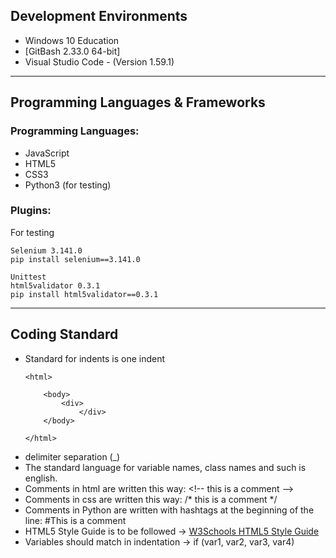 ## Development Environments

- Windows 10 Education
- [GitBash 2.33.0 64-bit]
- Visual Studio Code - (Version 1.59.1)

***

## Programming Languages & Frameworks

### Programming Languages:
- JavaScript
-  HTML5
-  CSS3
-  Python3 (for testing)

### Plugins:
For testing
```
Selenium 3.141.0				
pip install selenium==3.141.0

Unittest
html5validator 0.3.1			
pip install html5validator==0.3.1
```

***

## Coding Standard 

- Standard for indents is one indent 
	```
    <html>

	    <body> 
		    <div>
	            </div>
	    </body>
	    
	</html>
    ```
- delimiter separation (_)
- The standard language for variable names, class names and such is english.
- Comments in html are written this way: \<!-- this is a comment -->
- Comments in css are written this way: /* this is a comment */
- Comments in Python are written with hashtags at the beginning of the line: #This is a comment
- HTML5 Style Guide is to be followed -> [W3Schools HTML5 Style Guide](https://www.w3schools.com/html/html5_syntax.asp)
- Variables should match in indentation -> if (var1, var2, var3, var4)